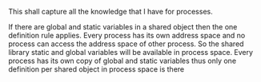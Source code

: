 This shall capture all the knowledge that I have for processes.

If there are global and static variables in a shared object then the one definition rule applies. Every process has its own address space and no process can access the address space of other process. So the shared library static and global variables will be available in process space. Every process has its own copy of global and static variables thus only one definition per shared object in process space is there 